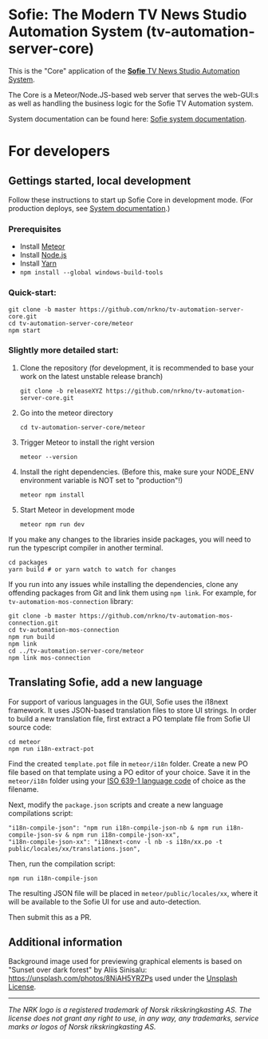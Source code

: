 # Sofie: The Modern TV News Studio Automation System (tv-automation-server-core)

This is the "Core" application of the [**Sofie** TV News Studio Automation System](https://github.com/nrkno/Sofie-TV-automation/).

The Core is a Meteor/Node.JS-based web server that serves the web-GUI:s as well as handling the business logic for the Sofie TV Automation system.

System documentation can be found here: [Sofie system documentation](https://sofie.gitbook.io/sofie-tv-automation/documentation).

# For developers

## Gettings started, local development

Follow these instructions to start up Sofie Core in development mode. (For production deploys, see [System documentation](https://sofie.gitbook.io/sofie-tv-automation/documentation/installation).)

### Prerequisites

* Install [Meteor](https://www.meteor.com/install)
* Install [Node.js](https://nodejs.org)
* Install [Yarn](https://yarnpkg.com)
* `npm install --global windows-build-tools`

### Quick-start:

```
git clone -b master https://github.com/nrkno/tv-automation-server-core.git
cd tv-automation-server-core/meteor
npm start
```

### Slightly more detailed start:

1. Clone the repository (for development, it is recommended to base your work on the latest unstable release branch)

    `git clone -b releaseXYZ https://github.com/nrkno/tv-automation-server-core.git`

2. Go into the meteor directory

    `cd tv-automation-server-core/meteor`

3. Trigger Meteor to install the right version

    `meteor --version`

4. Install the right dependencies. (Before this, make sure your NODE_ENV environment variable is NOT set to "production"!)

    `meteor npm install`

5. Start Meteor in development mode

    `meteor npm run dev`

If you make any changes to the libraries inside packages, you will need to run the typescript compiler in another terminal.
```
cd packages
yarn build # or yarn watch to watch for changes
```

If you run into any issues while installing the dependencies, clone any offending packages from Git and link them using `npm link`. For example, for `tv-automation-mos-connection` library:

```
git clone -b master https://github.com/nrkno/tv-automation-mos-connection.git
cd tv-automation-mos-connection
npm run build
npm link
cd ../tv-automation-server-core/meteor
npm link mos-connection
```

## Translating Sofie, add a new language

For support of various languages in the GUI, Sofie uses the i18next framework. It uses JSON-based translation files to store UI strings. In order to build a new translation file, first extract a PO template file from Sofie UI source code:

```
cd meteor
npm run i18n-extract-pot
```

Find the created `template.pot` file in `meteor/i18n` folder. Create a new PO file based on that template using a PO editor of your choice. Save it in the `meteor/i18n` folder using your [ISO 639-1 language code](https://en.wikipedia.org/wiki/List_of_ISO_639-1_codes) of choice as the filename.

Next, modify the `package.json` scripts and create a new language compilations script:

```
"i18n-compile-json": "npm run i18n-compile-json-nb & npm run i18n-compile-json-sv & npm run i18n-compile-json-xx",
"i18n-compile-json-xx": "i18next-conv -l nb -s i18n/xx.po -t public/locales/xx/translations.json",
```

Then, run the compilation script:

```
npm run i18n-compile-json
```

The resulting JSON file will be placed in `meteor/public/locales/xx`, where it will be available to the Sofie UI for use and auto-detection.

Then submit this as a PR.

## Additional information

Background image used for previewing graphical elements is based on "Sunset over dark forest" by Aliis Sinisalu: https://unsplash.com/photos/8NiAH5YRZPs used under the [Unsplash License](https://unsplash.com/license).

---

*The NRK logo is a registered trademark of Norsk rikskringkasting AS. The license does not grant any right to use, in any way, any trademarks, service marks or logos of Norsk rikskringkasting AS.*

